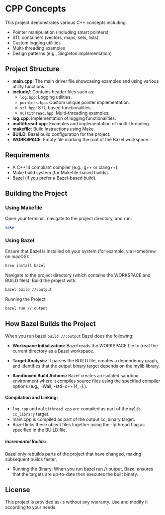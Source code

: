 # CPP Concepts

This project demonstrates various C++ concepts including:

- Pointer manipulation (including smart pointers)
- STL containers (vectors, maps, sets, lists)
- Custom logging utilities
- Multi-threading examples
- Design patterns (e.g., Singleton implementation)

## Project Structure

- **main.cpp**: The main driver file showcasing examples and using various utility functions.
- **include/**: Contains header files such as:
  - `log.hpp`: Logging utilities.
  - `pointers.hpp`: Custom unique pointer implementation.
  - `stl.hpp`: STL-based functionalities.
  - `multithread.hpp`: Multi-threading examples.
- **log.cpp**: Implementation of logging functionalities.
- **multithread.cpp**: Examples and implementation of multi-threading.
- **makefile**: Build instructions using Make.
- **BUILD**: Bazel build configuration for the project.
- **WORKSPACE**: Empty file marking the root of the Bazel workspace.

## Requirements

- A C++14 compliant compiler (e.g., g++ or clang++).
- Make build system (for Makefile-based builds).
- [Bazel](https://bazel.build/) (if you prefer a Bazel-based build).

## Building the Project

### Using Makefile

Open your terminal, navigate to the project directory, and run:

```sh
make
```
### Using Bazel

Ensure that Bazel is installed on your system (for example, via Homebrew on macOS):
```sh
brew install bazel
```

Navigate to the project directory (which contains the WORKSPACE and BUILD files).
Build the project with:
```sh
bazel build //:output
```
Running the Project
```sh
bazel run //:output
```

## How Bazel Builds the Project
When you run bazel `build //:output` Bazel does the following:

- **Workspace Initialization:**
Bazel reads the WORKSPACE file to treat the current directory as a Bazel workspace.

- **Target Analysis:**
It parses the BUILD file, creates a dependency graph, and identifies that the output binary target depends on the mylib library.

- **Sandboxed Build Actions:**
Bazel creates an isolated sandbox environment where it compiles source files using the specified compiler options (e.g., -Wall, -std=c++14, -I.).

#### Compilation and Linking:

- `log.cpp` and `multithread.cpp` are compiled as part of the `mylib cc_library` target.
- main.cpp is compiled as part of the output cc_binary target.
- Bazel links these object files together using the -lpthread flag as specified in the BUILD file.

##### Incremental Builds:
Bazel only rebuilds parts of the project that have changed, making subsequent builds faster.

- Running the Binary:
When you run bazel run //:output, Bazel ensures that the targets are up-to-date then executes the built binary.

## License
This project is provided as-is without any warranty. Use and modify it according to your needs.

